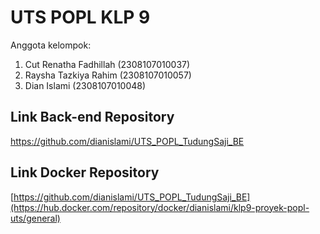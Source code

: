 # UTS POPL KLP 9

Anggota kelompok:
1. Cut Renatha Fadhillah (2308107010037)
2. Raysha Tazkiya Rahim (2308107010057)
3. Dian Islami (2308107010048)

## Link Back-end Repository
https://github.com/dianislami/UTS_POPL_TudungSaji_BE

## Link Docker Repository
[https://github.com/dianislami/UTS_POPL_TudungSaji_BE](https://hub.docker.com/repository/docker/dianislami/klp9-proyek-popl-uts/general)
